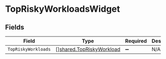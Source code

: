 # TopRiskyWorkloadsWidget


## Fields

| Field                                                                       | Type                                                                        | Required                                                                    | Description                                                                 |
| --------------------------------------------------------------------------- | --------------------------------------------------------------------------- | --------------------------------------------------------------------------- | --------------------------------------------------------------------------- |
| `TopRiskyWorkloads`                                                         | [][shared.TopRiskyWorkload](../../../pkg/models/shared/topriskyworkload.md) | :heavy_minus_sign:                                                          | N/A                                                                         |